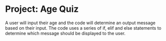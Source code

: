 # Project: Age Quiz

A user will input their age and the code will determine an output message based on their input. 
The code uses a series of if, elif and else statements to determine which message should be displayed to the user.
